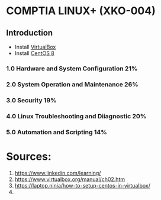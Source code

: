 # COMPTIA LINUX+ (XKO-004)

## Introduction

* Install [VirtualBox](https://www.virtualbox.org/manual/ch02.html)
* Install [CentOS 8](https://linuxhint.com/install_centos8_virtualbox/)


### 1.0 Hardware and System Configuration 21%




### 2.0 System Operation and Maintenance 26%



### 3.0 Security 19%



### 4.0 Linux Troubleshooting and Diiagnostic 20%




### 5.0 Automation and Scripting 14%



# Sources:

1. https://www.linkedin.com/learning/
2. https://www.virtualbox.org/manual/ch02.htm
3. https://laptop.ninja/how-to-setup-centos-in-virtualbox/
4. 
